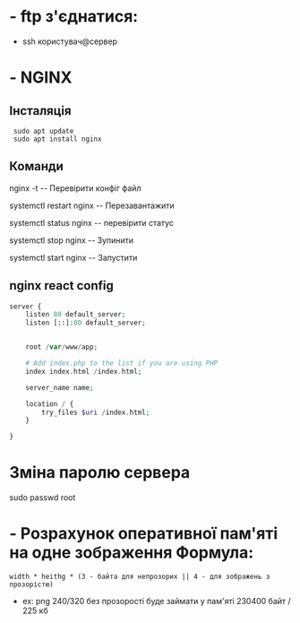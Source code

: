 # - ftp з'єднатися: 
  - ssh користувач@сервер

# - NGINX
 ## Інсталяція
```
 sudo apt update
 sudo apt install nginx
```
 ## Команди

nginx -t 			-- Перевірити конфіг файл

systemctl restart nginx		-- Перезавантажити

systemctl status nginx		-- перевірити статус

systemctl stop nginx		-- Зупинити

systemctl start nginx		-- Запустити

 ## nginx react config

```php
server {
	listen 80 default_server;
	listen [::]:80 default_server;


	root /var/www/app;

	# Add index.php to the list if you are using PHP
	index index.html /index.html;

	server_name name;

	location / {
		try_files $uri /index.html;
	}

}

```

# Зміна паролю сервера
sudo passwd root

# - Розрахунок оперативної пам'яті на одне зображення Формула:
```width * heithg * (3 - байта для непрозорих || 4 - для зображень з прозорістю)```
 - ex: png 240/320 без прозорості буде займати у пам'яті 230400 байт / 225 кб
